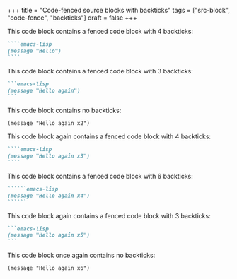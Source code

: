 +++
title = "Code-fenced source blocks with backticks"
tags = ["src-block", "code-fence", "backticks"]
draft = false
+++

This code block contains a fenced code block with 4 backticks:

`````md
````emacs-lisp
(message "Hello")
````
`````

This code block contains a fenced code block with 3 backticks:

`````md
```emacs-lisp
(message "Hello again")
```
`````

This code block contains no backticks:

`````emacs-lisp
(message "Hello again x2")
`````

This code block again contains a fenced code block with 4 backticks:

`````md
````emacs-lisp
(message "Hello again x3")
````
`````

This code block contains a fenced code block with 6 backticks:

```````md
``````emacs-lisp
(message "Hello again x4")
``````
```````

This code block again contains a fenced code block with 3 backticks:

```````md
```emacs-lisp
(message "Hello again x5")
```
```````

This code block once again contains no backticks:

```````emacs-lisp
(message "Hello again x6")
```````
